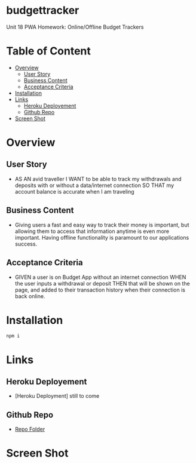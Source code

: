 # budgettracker
Unit 18 PWA Homework: Online/Offline Budget Trackers

# Table of Content
- [Overview](#overview)
    - [User Story](#user-story)
    - [Business Content](#business-content)
    - [Acceptance Criteria](#acceptance-criteria)
- [Installation](#installation)
- [Links](#links)
    - [Heroku Deployement](#heroku-deployement)
    - [Github Repo](#github-repo)
- [Screen Shot](#screen-shot)

# Overview
## User Story
- AS AN avid traveller
I WANT to be able to track my withdrawals and deposits with or without a data/internet connection
SO THAT my account balance is accurate when I am traveling

## Business Content
- Giving users a fast and easy way to track their money is important, but allowing them to access that information anytime is even more important. Having offline functionality is paramount to our applications success.

## Acceptance Criteria
- GIVEN a user is on Budget App without an internet connection
WHEN the user inputs a withdrawal or deposit
THEN that will be shown on the page, and added to their transaction history when their connection is back online.

# Installation
```
npm i
```

# Links
## Heroku Deployement
- [Heroku Deployment] still to come
## Github Repo
- [Repo Folder](https://github.com/nhounhou/budgettracker)

# Screen Shot
